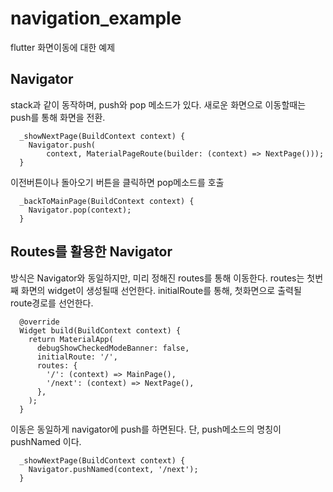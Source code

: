 # navigation_example

flutter 화면이동에 대한 예제

## Navigator

stack과 같이 동작하며, push와 pop 메소드가 있다.
새로운 화면으로 이동할때는 push를 통해 화면을 전환.
```
  _showNextPage(BuildContext context) {
    Navigator.push(
        context, MaterialPageRoute(builder: (context) => NextPage()));
  }
```

이전버튼이나 돌아오기 버튼을 클릭하면 pop메소드를 호출
```
  _backToMainPage(BuildContext context) {
    Navigator.pop(context);
  }
```

## Routes를 활용한 Navigator

방식은 Navigator와 동일하지만, 미리 정해진 routes를 통해 이동한다.
routes는 첫번째 화면의 widget이 생성될때 선언한다.
initialRoute를 통해, 첫화면으로 출력될 route경로를 선언한다.
```
  @override
  Widget build(BuildContext context) {
    return MaterialApp(
      debugShowCheckedModeBanner: false,
      initialRoute: '/',
      routes: {
        '/': (context) => MainPage(),
        '/next': (context) => NextPage(),
      },
    );
  }
```

이동은 동일하게 navigator에 push를 하면된다.
단, push메소드의 명칭이 pushNamed 이다.
```
  _showNextPage(BuildContext context) {
    Navigator.pushNamed(context, '/next');
  }
```
